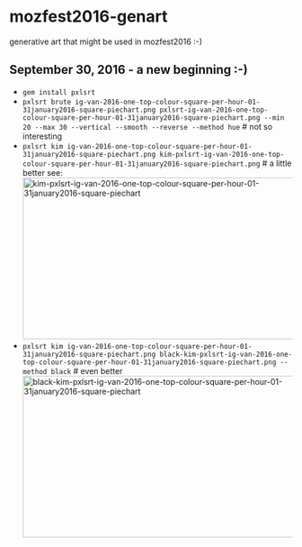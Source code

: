 # mozfest2016-genart
generative art that might be used in mozfest2016 :-)
## September 30, 2016 - a new beginning :-)

* ```gem install pxlsrt```
* ```pxlsrt brute ig-van-2016-one-top-colour-square-per-hour-01-31january2016-square-piechart.png pxlsrt-ig-van-2016-one-top-colour-square-per-hour-01-31january2016-square-piechart.png --min 20 --max 30 --vertical --smooth --reverse --method hue``` # not so interesting
* ```pxlsrt kim ig-van-2016-one-top-colour-square-per-hour-01-31january2016-square-piechart.png kim-pxlsrt-ig-van-2016-one-top-colour-square-per-hour-01-31january2016-square-piechart.png``` # a little better see:
<a data-flickr-embed="true"  href="https://www.flickr.com/photos/roland/29948364011/in/dateposted-ff/" title="kim-pxlsrt-ig-van-2016-one-top-colour-square-per-hour-01-31january2016-square-piechart"><img src="https://c4.staticflickr.com/6/5799/29948364011_5d17c14693.jpg" width="500" height="287" alt="kim-pxlsrt-ig-van-2016-one-top-colour-square-per-hour-01-31january2016-square-piechart"></a><script async src="//embedr.flickr.com/assets/client-code.js" charset="utf-8"></script>
* ```pxlsrt kim ig-van-2016-one-top-colour-square-per-hour-01-31january2016-square-piechart.png black-kim-pxlsrt-ig-van-2016-one-top-colour-square-per-hour-01-31january2016-square-piechart.png --method black``` # even better
<a data-flickr-embed="true"  href="https://www.flickr.com/photos/roland/29404192904/in/dateposted-ff/" title="black-kim-pxlsrt-ig-van-2016-one-top-colour-square-per-hour-01-31january2016-square-piechart"><img src="https://c1.staticflickr.com/9/8541/29404192904_08d89c7cd3.jpg" width="500" height="287" alt="black-kim-pxlsrt-ig-van-2016-one-top-colour-square-per-hour-01-31january2016-square-piechart"></a><script async src="//embedr.flickr.com/assets/client-code.js" charset="utf-8"></script>
